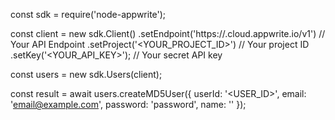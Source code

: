 const sdk = require('node-appwrite');

const client = new sdk.Client()
    .setEndpoint('https://<REGION>.cloud.appwrite.io/v1') // Your API Endpoint
    .setProject('<YOUR_PROJECT_ID>') // Your project ID
    .setKey('<YOUR_API_KEY>'); // Your secret API key

const users = new sdk.Users(client);

const result = await users.createMD5User({
    userId: '<USER_ID>',
    email: 'email@example.com',
    password: 'password',
    name: '<NAME>'
});
